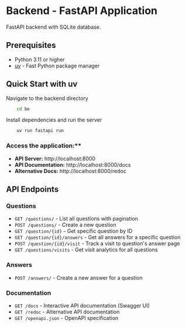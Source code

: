 # Backend - FastAPI Application

FastAPI backend with SQLite database.

## Prerequisites

- Python 3.11 or higher
- [uv](https://github.com/astral-sh/uv) - Fast Python package manager


## Quick Start with uv

Navigate to the backend directory
```bash
    cd be
```

Install dependencies and run the server
```bash
    uv run fastapi run
```

### Access the application:**
   - **API Server:** http://localhost:8000
   - **API Documentation:** http://localhost:8000/docs
   - **Alternative Docs:** http://localhost:8000/redoc

## API Endpoints

### Questions
- `GET /questions/` - List all questions with pagination
- `POST /questions/` - Create a new question
- `GET /question/{id}` - Get specific question by ID
- `GET /question/{id}/answers` - Get all answers for a specific question
- `POST /question/{id}/visit` - Track a visit to question's answer page
- `GET /questions/visits` - Get visit analytics for all questions

### Answers
- `POST /answers/` - Create a new answer for a question

### Documentation
- `GET /docs` - Interactive API documentation (Swagger UI)
- `GET /redoc` - Alternative API documentation
- `GET /openapi.json` - OpenAPI specification